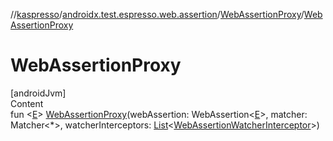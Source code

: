 //[kaspresso](../../index.md)/[androidx.test.espresso.web.assertion](../index.md)/[WebAssertionProxy](index.md)/[WebAssertionProxy](-web-assertion-proxy.md)



# WebAssertionProxy  
[androidJvm]  
Content  
fun <[E](index.md)> [WebAssertionProxy](-web-assertion-proxy.md)(webAssertion: WebAssertion<[E](index.md)>, matcher: Matcher<*>, watcherInterceptors: [List](https://kotlinlang.org/api/latest/jvm/stdlib/kotlin.collections/-list/index.html)<[WebAssertionWatcherInterceptor](../../com.kaspersky.kaspresso.interceptors.watcher.view/-web-assertion-watcher-interceptor/index.md)>)  



